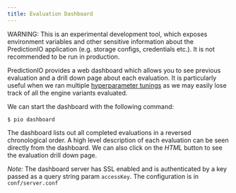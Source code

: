 ```yaml
---
title: Evaluation Dashboard
---
```


<!--
Licensed to the Apache Software Foundation (ASF) under one or more
contributor license agreements.  See the NOTICE file distributed with
this work for additional information regarding copyright ownership.
The ASF licenses this file to You under the Apache License, Version 2.0
(the "License"); you may not use this file except in compliance with
the License.  You may obtain a copy of the License at

    http://www.apache.org/licenses/LICENSE-2.0

Unless required by applicable law or agreed to in writing, software
distributed under the License is distributed on an "AS IS" BASIS,
WITHOUT WARRANTIES OR CONDITIONS OF ANY KIND, either express or implied.
See the License for the specific language governing permissions and
limitations under the License.
-->

WARNING: This is an experimental development tool, which exposes environment variables and other sensitive information about the PredictionIO application (e.g. storage configs, credentials etc.). It is not recommended to be run in production.

PredictionIO provides a web dashboard which allows you to see previous
evaluation and a drill down page about each evaluation. It is particularly
useful when we ran multiple [hyperparameter tunings](/evaluation/paramtuning/)
as we may easily lose track of all the engine variants evaluated.

We can start the dashboard with the following command:

```
$ pio dashboard
```

The dashboard lists out all completed evaluations in a reversed chronological
order. A high level description of each evaluation can be seen directly from the
dashboard. We can also click on the *HTML* button to see the evaluation drill
down page.

*Note:* The dashboard server has SSL enabled and is authenticated by a key passed as a query string param `accessKey`. The configuration is in `conf/server.conf`
